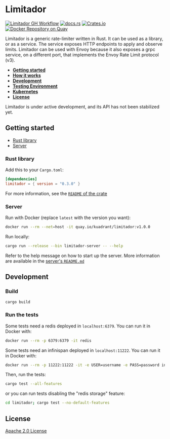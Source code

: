 # Limitador

[![Limitador GH Workflow](https://github.com/Kuadrant/limitador/actions/workflows/rust.yml/badge.svg)](https://github.com/Kuadrant/limitador/actions/workflows/rust.yml)
[![docs.rs](https://docs.rs/limitador/badge.svg)](https://docs.rs/limitador)
[![Crates.io](https://img.shields.io/crates/v/limitador)](https://crates.io/crates/limitador)
[![Docker Repository on Quay](https://quay.io/repository/kuadrant/limitador/status
"Docker Repository on Quay")](https://quay.io/repository/kuadrant/limitador)

Limitador is a generic rate-limiter written in Rust. It can be used as a
library, or as a service. The service exposes HTTP endpoints to apply and observe
limits. Limitador can be used with Envoy because it also exposes a grpc service, on a different
port, that implements the Envoy Rate Limit protocol (v3).

- [**Getting started**](#getting-started)
- [**How it works**](/doc/how-it-works.md)
- [**Development**](#development)
- [**Testing Environment**](limitador-server/docs/sandbox.md)
- [**Kubernetes**](limitador-server/kubernetes/)
- [**License**](#license)

Limitador is under active development, and its API has not been stabilized yet.

## Getting started

- [Rust library](#rust-library)
- [Server](#server)

### Rust library

Add this to your `Cargo.toml`:
```toml
[dependencies]
limitador = { version = "0.3.0" }
```

For more information, see the [`README` of the crate](limitador/README.md)

### Server

Run with Docker (replace `latest` with the version you want):
```bash
docker run --rm --net=host -it quay.io/kuadrant/limitador:v1.0.0
```

Run locally:
```bash
cargo run --release --bin limitador-server -- --help
```

Refer to the help message on how to start up the server. More information are available
in the [server's `README.md`](limitador-server/README.md)

## Development

### Build

```bash
cargo build
```

### Run the tests

Some tests need a redis deployed in `localhost:6379`. You can run it in Docker with:
```bash
docker run --rm -p 6379:6379 -it redis
```

Some tests need an infinispan deployed in `localhost:11222`. You can run it in Docker with:
```bash
docker run --rm -p 11222:11222 -it -e USER=username -e PASS=password infinispan/server:11.0.9.Final
```

Then, run the tests:

```bash
cargo test --all-features
```

or you can run tests disabling the "redis storage" feature:
```bash
cd limitador; cargo test --no-default-features
```

## License

[Apache 2.0 License](LICENSE)
